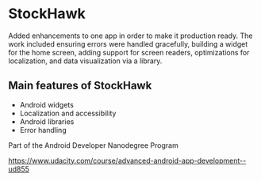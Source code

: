 # StockHawk

Added enhancements to one app in order to make it production ready. The work included ensuring errors were handled gracefully, building a widget for the home screen, adding support for screen readers, optimizations for localization, and data visualization via a library.

Main features of StockHawk
--------------------------
* Android widgets
* Localization and accessibility
* Android libraries
* Error handling

Part of the Android Developer Nanodegree Program

https://www.udacity.com/course/advanced-android-app-development--ud855
